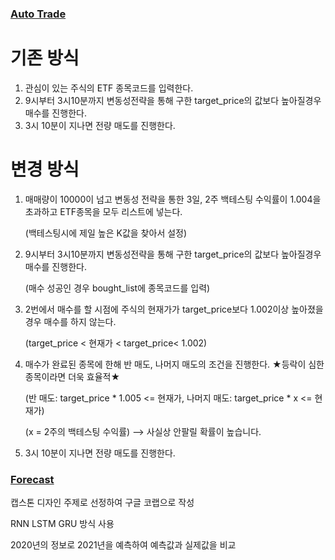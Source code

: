 ### [Auto Trade](https://github.com/hiisk/Stock/tree/main/Auto_Trade)

# 기존 방식 
1. 관심이 있는 주식의 ETF 종목코드를 입력한다.
2. 9시부터 3시10분까지 변동성전략을 통해 구한 target_price의 값보다 높아질경우 매수를 진행한다.
3. 3시 10분이 지나면 전량 매도를 진행한다.

# 변경 방식
1. 매매량이 10000이 넘고 변동성 전략을 통한 3일, 2주 백테스팅 수익률이 1.004을 초과하고 ETF종목을 모두 리스트에 넣는다.

   (백테스팅시에 제일 높은 K값을 찾아서 설정)

2. 9시부터 3시10분까지 변동성전략을 통해 구한 target_price의 값보다 높아질경우 매수를 진행한다.
   
   (매수 성공인 경우 bought_list에 종목코드를 입력)

3. 2번에서 매수를 할 시점에 주식의 현재가가 target_price보다 1.002이상 높아졌을 경우 매수를 하지 않는다.
   
   (target_price < 현재가 < target_price< 1.002)

4. 매수가 완료된 종목에 한해 반 매도, 나머지 매도의 조건을 진행한다. ★등락이 심한 종목이라면 더욱 효율적★ 
   
   (반 매도: target_price * 1.005 <= 현재가, 나머지 매도: target_price * x <= 현재가)

   (x = 2주의 백테스팅 수익률) --> 사실상 안팔릴 확률이 높습니다.

5. 3시 10분이 지나면 전량 매도를 진행한다.

### [Forecast](https://github.com/hiisk/Stock/tree/main/Forecast)

캡스톤 디자인 주제로 선정하여 구글 코랩으로 작성

RNN LSTM GRU 방식 사용

2020년의 정보로 2021년을 예측하여 예측값과 실제값을 비교
